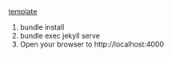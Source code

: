[template](https://github.com/sproogen/modern-resume-theme)

1. bundle install
2. bundle exec jekyll serve
3. Open your browser to http://localhost:4000